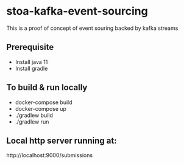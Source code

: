 # stoa-kafka-event-sourcing

This is a proof of concept of event souring backed by kafka streams

## Prerequisite
- Install java 11
- Install gradle

## To build & run locally
- docker-compose build
- docker-compose up
- ./gradlew build
- ./gradlew run


## Local http server running at: 
http://localhost:9000/submissions



 
